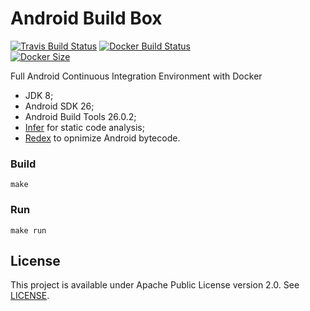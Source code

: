 # Android Build Box
[![Travis Build Status](https://travis-ci.org/vitorsalgado/android-build-box.svg?branch=master)](https://travis-ci.org/vitorsalgado/android-build-box) 
[![Docker Build Status](https://img.shields.io/docker/build/vitorsalgado/android-build-box.svg)](https://hub.docker.com/r/vitorsalgado/android-build-box/)  
[![Docker Size](https://images.microbadger.com/badges/image/vitorsalgado/android-build-box.svg)](https://microbadger.com/images/vitorsalgado/android-build-box)

Full Android Continuous Integration Environment with Docker

* JDK 8;
* Android SDK 26;
* Android Build Tools 26.0.2;
* [Infer](http://fbinfer.com/) for static code analysis;
* [Redex](http://fbredex.com/) to opnimize Android bytecode.

### Build
`make`

### Run
`make run`

## License
This project is available under Apache Public License version 2.0. See [LICENSE](LICENSE).
